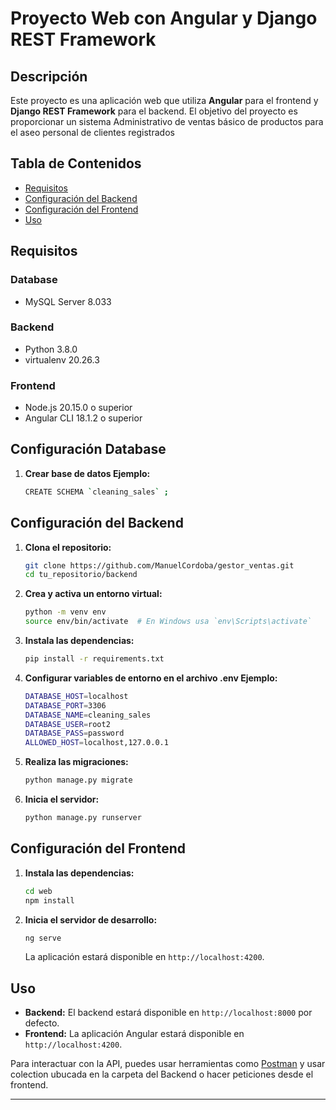 # Proyecto Web con Angular y Django REST Framework

## Descripción

Este proyecto es una aplicación web que utiliza **Angular** para el frontend y **Django REST Framework** para el backend. El objetivo del proyecto es proporcionar un sistema Administrativo de ventas
básico de productos para el aseo personal de clientes registrados

## Tabla de Contenidos

- [Requisitos](#requisitos)
- [Configuración del Backend](#configuración-del-backend)
- [Configuración del Frontend](#configuración-del-frontend)
- [Uso](#uso)


## Requisitos

### Database

- MySQL Server 8.033

### Backend

- Python 3.8.0
- virtualenv 20.26.3

### Frontend

- Node.js 20.15.0 o superior
- Angular CLI 18.1.2 o superior

## Configuración Database

1. **Crear base de datos Ejemplo:**

    ```bash
    CREATE SCHEMA `cleaning_sales` ;

    ```
    
## Configuración del Backend

1. **Clona el repositorio:**

    ```bash
    git clone https://github.com/ManuelCordoba/gestor_ventas.git
    cd tu_repositorio/backend
    ```

2. **Crea y activa un entorno virtual:**

    ```bash
    python -m venv env
    source env/bin/activate  # En Windows usa `env\Scripts\activate`
    ```

3. **Instala las dependencias:**

    ```bash
    pip install -r requirements.txt
    ```



4. **Configurar variables de entorno en el archivo .env Ejemplo:**

    ```bash
    DATABASE_HOST=localhost
    DATABASE_PORT=3306
    DATABASE_NAME=cleaning_sales
    DATABASE_USER=root2
    DATABASE_PASS=password
    ALLOWED_HOST=localhost,127.0.0.1
    ```
    
4. **Realiza las migraciones:**

    ```bash
    python manage.py migrate
    ```

5. **Inicia el servidor:**

    ```bash
    python manage.py runserver
    ```

## Configuración del Frontend

1. **Instala las dependencias:**

    ```bash
    cd web
    npm install
    ```

2. **Inicia el servidor de desarrollo:**

    ```bash
    ng serve
    ```

    La aplicación estará disponible en `http://localhost:4200`.

## Uso

- **Backend:** El backend estará disponible en `http://localhost:8000` por defecto.
- **Frontend:** La aplicación Angular estará disponible en `http://localhost:4200`.

Para interactuar con la API, puedes usar herramientas como [Postman](https://www.postman.com) y usar colection ubucada en la carpeta del Backend o hacer peticiones desde el frontend.

---